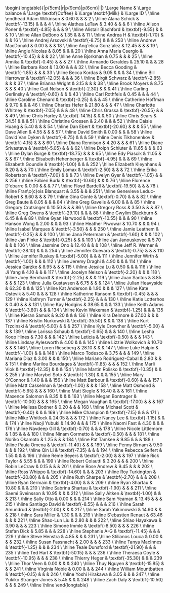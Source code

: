 

\begin{longtable}{|p{5cm}|r|p{9cm}|p{6cm}|l|}
 \Large Name & \Large balance & \Large \textbf{Coffee} & \Large \textbf{Milk} & \Large ID \\ 
  \hline \endhead Adam Wilkinson & 0.60 &  &  & 2 \\ 
   \hline
Alana Schick & \textbf{-13.15} &  &  & 4 \\ 
   \hline
Alathea LeTaw & 3.40 &  &  & 6 \\ 
   \hline
Alison Poner & \textbf{-4.85} &  &  & 9 \\ 
   \hline
Alistair Blachford & \textbf{-9.55} &  &  & 10 \\ 
   \hline
Allan DeBono & 1.35 &  &  & 11 \\ 
   \hline
Andrea H & \textbf{-1.70} &  &  & 16 \\ 
   \hline
Andrej Arsovski & \textbf{-8.75} &  &  & 253 \\ 
   \hline
Andrew MacDonald & 0.00 &  &  & 18 \\ 
   \hline
Ang\'elica Gonz\'alez & 12.45 &  &  & 19 \\ 
   \hline
Angie Nicolas & 8.05 &  &  & 20 \\ 
   \hline
Anna Maria Csergio & \textbf{-10.45} &  &  & 22 \\ 
   \hline
Anne Bjorkman & 0.75 &  &  & 25 \\ 
   \hline
Annika & \textbf{-0.45} &  &  & 27 \\ 
   \hline
Armando Geraldes & 25.10 &  &  & 28 \\ 
   \hline
Barbara Koot & 13.00 &  &  & 32 \\ 
   \hline
Becca Gooding & \textbf{-1.85} &  &  & 33 \\ 
   \hline
Becca Kordas & 9.05 &  &  & 34 \\ 
   \hline
Bill Harrower & \textbf{-12.05} &  &  & 36 \\ 
   \hline
Birgit Schwarz & \textbf{-2.85} &  &  & 37 \\ 
   \hline
Brianna Wright & 3.15 &  &  & 38 \\ 
   \hline
Brook Moyers & 8.75 &  &  & 40 \\ 
   \hline
Cait Nelson & \textbf{-2.30} &  &  & 41 \\ 
   \hline
Carling Gerlinsky & \textbf{-0.60} &  &  & 43 \\ 
   \hline
Carl Rothfels & 0.45 &  &  & 44 \\ 
   \hline
Caroline Chenard & \textbf{-0.25} &  &  & 45 \\ 
   \hline
Catherine Hoffman & 9.70 &  &  & 46 \\ 
   \hline
Charles Hefer & 21.80 &  &  & 47 \\ 
   \hline
Charlotte Whitney & \textbf{-7.05} &  &  & 48 \\ 
   \hline
Chris Grassa & \textbf{-26.55} &  &  & 49 \\ 
   \hline
Chris Harley & \textbf{-14.15} &  &  & 50 \\ 
   \hline
Chris Sears & 34.51 &  &  & 51 \\ 
   \hline
Christine Grossen & 2.40 &  &  & 52 \\ 
   \hline
Daisie Huang & 5.40 &  &  & 54 \\ 
   \hline
Dan Ebert & \textbf{-20.60} &  &  & 55 \\ 
   \hline
Dave Allen & 4.55 &  &  & 57 \\ 
   \hline
David Smith & 0.00 &  &  & 58 \\ 
   \hline
David Van Dyken & \textbf{-8.75} &  &  & 59 \\ 
   \hline
Denis Tikhonenkov & \textbf{-4.15} &  &  & 60 \\ 
   \hline
Diana Rennison & 4.20 &  &  & 61 \\ 
   \hline
Diane Srivastava & \textbf{-5.05} &  &  & 62 \\ 
   \hline
Dolph Schluter & 11.65 &  &  & 63 \\ 
   \hline
Dylan Burge & \textbf{-18.75} &  &  & 65 \\ 
   \hline
Edy Piascik & 11.05 &  &  & 67 \\ 
   \hline
Elisabeth Hehenberger & \textbf{-4.95} &  &  & 69 \\ 
   \hline
Elizabeth Goundie & \textbf{-1.00} &  &  & 252 \\ 
   \hline
Elizabeth Kleynhans & 8.20 &  &  & 70 \\ 
   \hline
Emily Lomax & \textbf{-2.50} &  &  & 72 \\ 
   \hline
Erika Robertson & \textbf{-7.00} &  &  & 73 \\ 
   \hline
Evelyn Gyer & \textbf{-1.05} &  &  & 256 \\ 
   \hline
Fabien Burki & \textbf{-10.60} &  &  & 76 \\ 
   \hline
Florence D\'ebarre & 0.00 &  &  & 77 \\ 
   \hline
Floyd Bardell & \textbf{-19.50} &  &  & 78 \\ 
   \hline
Fran\c{c}ois Blanquart & 3.55 &  &  & 251 \\ 
   \hline
Genevieve Leduc-Robert & 8.60 &  &  & 79 \\ 
   \hline
Gina Conte & \textbf{-0.70} &  &  & 82 \\ 
   \hline
Greg Baute & 8.05 &  &  & 84 \\ 
   \hline
Greg Gavelis & 6.00 &  &  & 85 \\ 
   \hline
Gregory Crutsinger & 10.50 &  &  & 86 \\ 
   \hline
Gregory Ross & 3.50 &  &  & 87 \\ 
   \hline
Greg Owens & \textbf{-29.10} &  &  & 88 \\ 
   \hline
Gwylim Blackburn & 6.45 &  &  & 89 \\ 
   \hline
Gyan Harwood & \textbf{-10.55} &  &  & 90 \\ 
   \hline
Hanson Wong & 2.00 &  &  & 93 \\ 
   \hline
Heather Piwowar & 10.70 &  &  & 94 \\ 
   \hline
Isabel Marques & \textbf{-3.50} &  &  & 250 \\ 
   \hline
Jamie Leathem & \textbf{-0.25} &  &  & 100 \\ 
   \hline
Jana Petermann & \textbf{-1.60} &  &  & 102 \\ 
   \hline
Jan Finke & \textbf{-0.25} &  &  & 103 \\ 
   \hline
Jan Janouskovec & 5.70 &  &  & 106 \\ 
   \hline
Jasmine Ono & 12.40 &  &  & 108 \\ 
   \hline
Jeff R. Werner & \textbf{-28.10} &  &  & 254 \\ 
   \hline
Jennifer Guevara & \textbf{-0.75} &  &  & 110 \\ 
   \hline
Jennifer Ruskey & \textbf{-5.00} &  &  & 111 \\ 
   \hline
Jennifer Wirth & \textbf{-1.00} &  &  & 112 \\ 
   \hline
Jeremy Draghi & 4.90 &  &  & 114 \\ 
   \hline
Jessica Garzke & 8.95 &  &  & 115 \\ 
   \hline
Jessica Lu & 0.50 &  &  & 116 \\ 
   \hline
Ji Yang & 4.10 &  &  & 117 \\ 
   \hline
Jocelyn Nelson & \textbf{-2.20} &  &  & 118 \\ 
   \hline
Joey Bernhardt & \textbf{-2.25} &  &  & 119 \\ 
   \hline
Juan Santos & 8.85 &  &  & 123 \\ 
   \hline
Julia Gustavsen & 6.75 &  &  & 124 \\ 
   \hline
Julian Heavyside & 62.30 &  &  & 125 \\ 
   \hline
Kat Anderson & 1.90 &  &  & 127 \\ 
   \hline
Kate Ostevik & 5.40 &  &  & 128 \\ 
   \hline
Katherine Ransom & \textbf{-0.45} &  &  & 129 \\ 
   \hline
Kathryn Turner & \textbf{-2.25} &  &  & 130 \\ 
   \hline
Katie Lotterhos & 0.40 &  &  & 131 \\ 
   \hline
Kay Hodgins & 38.65 &  &  & 133 \\ 
   \hline
Keith Adams & \textbf{-3.80} &  &  & 134 \\ 
   \hline
Kevin Wakeman & \textbf{-1.25} &  &  & 135 \\ 
   \hline
Kieran Samuk & 9.20 &  &  & 136 \\ 
   \hline
Kira Delmore & 37.00 &  &  & 137 \\ 
   \hline
Kristin Nurkowski & \textbf{-35.50} &  &  & 138 \\ 
   \hline
Kurt Trzcinski & \textbf{-5.00} &  &  & 257 \\ 
   \hline
Kyle Crowther & \textbf{-5.00} &  &  & 139 \\ 
   \hline
Larissa Schaub & \textbf{-0.65} &  &  & 140 \\ 
   \hline
Lesha Koop Hines & 7.30 &  &  & 142 \\ 
   \hline
Leticia & \textbf{-0.50} &  &  & 143 \\ 
   \hline
Lindsay Aylesworth & 4.00 &  &  & 145 \\ 
   \hline
Lizzie Wolkovich & 10.70 &  &  & 146 \\ 
   \hline
Loren Rieseberg & 28.10 &  &  & 147 \\ 
   \hline
Luke Halpin & \textbf{-1.00} &  &  & 148 \\ 
   \hline
Marco Todesco & 3.75 &  &  & 149 \\ 
   \hline
Mariana Diaz & 3.00 &  &  & 150 \\ 
   \hline
Mariano Rodriguez-Cabal & 2.80 &  &  & 151 \\ 
   \hline
Marilou Bourdages & \textbf{-11.85} &  &  & 152 \\ 
   \hline
Marli Vlok & \textbf{-12.35} &  &  & 154 \\ 
   \hline
Martin Rolisko & \textbf{-10.35} &  &  & 255 \\ 
   \hline
Marybel Soto & \textbf{-1.30} &  &  & 155 \\ 
   \hline
Mary O'Connor & 1.40 &  &  & 156 \\ 
   \hline
Matt Barbour & \textbf{-0.60} &  &  & 157 \\ 
   \hline
Matt Casselman & \textbf{-1.00} &  &  & 158 \\ 
   \hline
Matt Osmond & \textbf{-5.65} &  &  & 160 \\ 
   \hline
Matt Siegle & 16.40 &  &  & 161 \\ 
   \hline
Maxence Salomon & 8.35 &  &  & 163 \\ 
   \hline
Megan Bontrager & \textbf{-10.00} &  &  & 165 \\ 
   \hline
Megan Vaughan & \textbf{-17.00} &  &  & 167 \\ 
   \hline
Melissa Bodner & 0.20 &  &  & 168 \\ 
   \hline
Michael Scott & \textbf{-0.40} &  &  & 169 \\ 
   \hline
Mike Champion & \textbf{-7.15} &  &  & 171 \\ 
   \hline
Mike Whitlock & 24.05 &  &  & 172 \\ 
   \hline
Nancy Lee & \textbf{-1.15} &  &  & 174 \\ 
   \hline
Naoji Yubuki & 14.90 &  &  & 175 \\ 
   \hline
Naomi Fast & 4.30 &  &  & 176 \\ 
   \hline
Navdeep Gill & \textbf{-0.70} &  &  & 178 \\ 
   \hline
Nicole Littlemore & 1.85 &  &  & 180 \\ 
   \hline
Ninam Cormetto & \textbf{-0.50} &  &  & 181 \\ 
   \hline
Noriko Okamoto & 1.25 &  &  & 184 \\ 
   \hline
Pat Tamkee & 9.85 &  &  & 188 \\ 
   \hline
Paula Omena & \textbf{-11.40} &  &  & 189 \\ 
   \hline
Penny Birnam & 9.50 &  &  & 192 \\ 
   \hline
Qin Li & \textbf{-7.35} &  &  & 194 \\ 
   \hline
Rebecca Seifert & 1.55 &  &  & 196 \\ 
   \hline
Reme Beyers & \textbf{-2.00} &  &  & 197 \\ 
   \hline
Rick Taylor & 5.55 &  &  & 199 \\ 
   \hline
Robert Colautti & 3.20 &  &  & 200 \\ 
   \hline
Robin LeCraw & 0.15 &  &  & 201 \\ 
   \hline
Rose Andrew & 9.45 &  &  & 202 \\ 
   \hline
Ross Whippo & \textbf{-14.60} &  &  & 203 \\ 
   \hline
Roy Turkington & \textbf{-20.80} &  &  & 205 \\ 
   \hline
Ruth Sharpe & \textbf{-2.70} &  &  & 208 \\ 
   \hline
Ryan Germain & \textbf{-4.00} &  &  & 209 \\ 
   \hline
Ryan Shartau & 10.80 &  &  & 210 \\ 
   \hline
Sabrina Shartau & \textbf{-1.90} &  &  & 211 \\ 
   \hline
Saemi Sveinsson & 10.95 &  &  & 212 \\ 
   \hline
Sally Aitken & \textbf{-1.00} &  &  & 213 \\ 
   \hline
Sally Otto & 0.00 &  &  & 214 \\ 
   \hline
Sam Yeaman & 13.45 &  &  & 215 \\ 
   \hline
Santiago David & \textbf{-8.55} &  &  & 216 \\ 
   \hline
Sarah Amundrud & \textbf{-2.00} &  &  & 217 \\ 
   \hline
Sarah Yakimowski & 14.90 &  &  & 218 \\ 
   \hline
Sara Miller & 1.30 &  &  & 219 \\ 
   \hline
S\'ebastien Renaut & 63.46 &  &  & 221 \\ 
   \hline
Shao-Lun Liu & 2.80 &  &  & 222 \\ 
   \hline
Shiao Hayakawa & 3.90 &  &  & 223 \\ 
   \hline
Simone Immle & \textbf{-8.50} &  &  & 226 \\ 
   \hline
Stefan Dick & 5.85 &  &  & 228 \\ 
   \hline
Stephanie A-G & \textbf{-11.45} &  &  & 229 \\ 
   \hline
Steve Henstra & 4.85 &  &  & 231 \\ 
   \hline
Stilianos Louca & 0.00 &  &  & 232 \\ 
   \hline
Susan Fassnacht & 2.00 &  &  & 233 \\ 
   \hline
Tanya MacInnes & \textbf{-1.25} &  &  & 234 \\ 
   \hline
Teale Dunsford & \textbf{-21.90} &  &  & 235 \\ 
   \hline
Ted Hart & \textbf{-50.15} &  &  & 236 \\ 
   \hline
Theraesa Coyle & \textbf{-10.95} &  &  & 238 \\ 
   \hline
Thierry Heger & \textbf{-35.30} &  &  & 239 \\ 
   \hline
Thor Veen & 0.00 &  &  & 240 \\ 
   \hline
Thuy Nguyen & \textbf{-15.85} &  &  & 241 \\ 
   \hline
Virginia Noble & 0.00 &  &  & 244 \\ 
   \hline
William Mountbatten & \textbf{-0.15} &  &  & 246 \\ 
   \hline
Yoshi Hirakawa & 3.05 &  &  & 247 \\ 
   \hline
Yukiko Stranger-Jones & 5.45 &  &  & 248 \\ 
   \hline
Zach Daly & \textbf{-10.50} &  &  & 249 \\ 
   \hline
\hline
\end{longtable}

